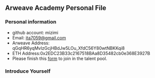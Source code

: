## Arweave Academy Personal File

### Personal information

- github account: mizimi
- Email: ita7059@gmail.com
- Arweave Address: qGqHR6yqMvIzGcjHBdJw5LOu_XfdC56Y80wtNBKKqi8
- ETH Address:0x2EDC23B33c2167518BAa8D35482cb0e368E3927B
- Please finish this [form](https://docs.google.com/forms/d/e/1FAIpQLSfWA5fIIcBgmRppm3jNz5vmf9Mai_QMVil-2pO4r7YKn_Zhtw/viewform?usp=sf_link) to join in the talent pool.

### Introduce Yourself
